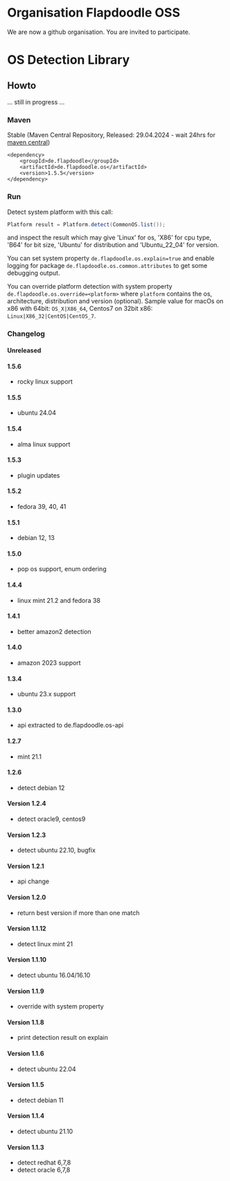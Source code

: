 # Organisation Flapdoodle OSS

We are now a github organisation. You are invited to participate.


# OS Detection Library

## Howto

... still in progress ...

### Maven

Stable (Maven Central Repository, Released: 29.04.2024 - wait 24hrs for [maven central](http://repo1.maven.org/maven2/de/flapdoodle/de.flapdoodle.os/maven-metadata.xml))

	<dependency>
		<groupId>de.flapdoodle</groupId>
		<artifactId>de.flapdoodle.os</artifactId>
		<version>1.5.5</version>
	</dependency>

### Run

Detect system platform with this call:
                
```java
Platform result = Platform.detect(CommonOS.list());
```

and inspect the result which may give 'Linux' for os, 'X86' for cpu type,
'B64' for bit size, 'Ubuntu' for 
distribution and 'Ubuntu_22_04' for version.

You can set system property `de.flapdoodle.os.explain=true` and enable logging for
package `de.flapdoodle.os.common.attributes` to get some debugging output.

You can override platform detection with system property `de.flapdoodle.os.override=<platform>` where
`platform` contains the os, architecture, distribution and version (optional).
Sample value for macOs on x86 with 64bit: `OS_X|X86_64`, Centos7 on 32bit x86: `Linux|X86_32|CentOS|CentOS_7`.

### Changelog

#### Unreleased

#### 1.5.6

- rocky linux support

#### 1.5.5

- ubuntu 24.04

#### 1.5.4

- alma linux support

#### 1.5.3

- plugin updates

#### 1.5.2

- fedora 39, 40, 41

#### 1.5.1

- debian 12, 13

#### 1.5.0

- pop os support, enum ordering

#### 1.4.4

- linux mint 21.2 and fedora 38

#### 1.4.1

- better amazon2 detection

#### 1.4.0

- amazon 2023 support

#### 1.3.4

- ubuntu 23.x support

#### 1.3.0

- api extracted to de.flapdoodle.os-api

#### 1.2.7

- mint 21.1

#### 1.2.6

- detect debian 12

#### Version 1.2.4

- detect oracle9, centos9

#### Version 1.2.3

- detect ubuntu 22.10, bugfix 

#### Version 1.2.1

- api change

#### Version 1.2.0

- return best version if more than one match

#### Version 1.1.12

- detect linux mint 21

#### Version 1.1.10

- detect ubuntu 16.04/16.10

#### Version 1.1.9

- override with system property

#### Version 1.1.8

- print detection result on explain

#### Version 1.1.6

- detect ubuntu 22.04

#### Version 1.1.5

- detect debian 11

#### Version 1.1.4

- detect ubuntu 21.10

#### Version 1.1.3

- detect redhat 6,7,8
- detect oracle 6,7,8

